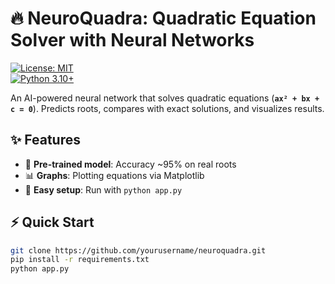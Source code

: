 # 🔥 NeuroQuadra: Quadratic Equation Solver with Neural Networks  

[![License: MIT](https://img.shields.io/badge/License-MIT-yellow.svg)](LICENSE)  
[![Python 3.10+](https://img.shields.io/badge/python-3.10+-blue.svg)](https://www.python.org/downloads/)  

An AI-powered neural network that solves quadratic equations (**`ax² + bx + c = 0`**). Predicts roots, compares with exact solutions, and visualizes results.  

## ✨ Features  
- 🧠 **Pre-trained model**: Accuracy ~95% on real roots  
- 📊 **Graphs**: Plotting equations via Matplotlib  
- 🚀 **Easy setup**: Run with `python app.py`  

## ⚡ Quick Start  
```bash
git clone https://github.com/yourusername/neuroquadra.git  
pip install -r requirements.txt  
python app.py  
